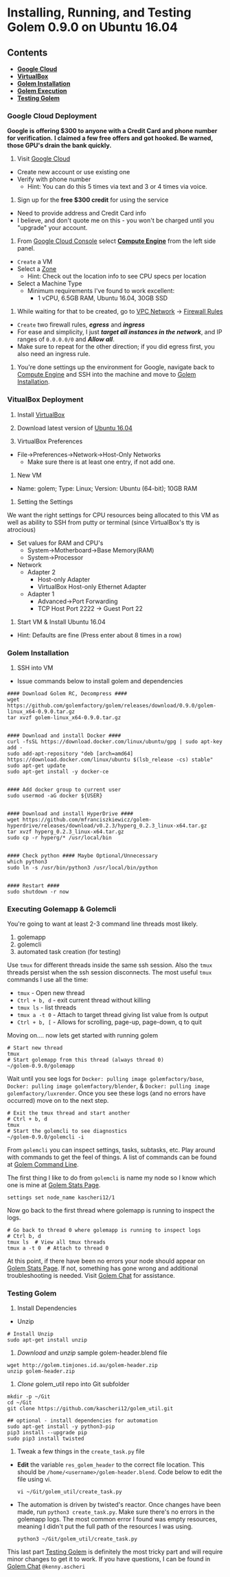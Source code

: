 # Installing, Running, and Testing Golem 0.9.0 on Ubuntu 16.04

## Contents
  * **[Google Cloud](#google-cloud-deployment)**
  * **[VirtualBox](#virtualbox-deployment)**
  * **[Golem Installation](#golem-installation)**
  * **[Golem Execution](#executing-golemapp--golemcli)**
  * **[Testing Golem](#testing-golem)**

### Google Cloud Deployment

**Google is offering $300 to anyone with a Credit Card and phone number for verification.**
**I claimed a few free offers and got hooked. Be warned, those GPU's drain the bank quickly.**

1. Visit [Google Cloud](https://console.cloud.google.com)
  * Create new account or use existing one
  * Verify with phone number
    * Hint: You can do this 5 times via text and 3 or 4 times via voice.

1. Sign up for the **free $300 credit** for using the service
  * Need to provide address and Credit Card info
  * I believe, and don't quote me on this - you won't be charged until you "upgrade" your account.

1. From [Google Cloud Console](http://console.cloud.google.com) select **[Compute Engine](https://console.cloud.google.com/compute/)** from the left side panel.
  * `Create` a VM
  * Select a [Zone](https://cloud.google.com/compute/docs/regions-zones/)
    * Hint: Check out the location info to see CPU specs per location
  * Select a Machine Type
    * Minimum requirements I've found to work excellent:
      * 1 vCPU, 6.5GB RAM, Ubuntu 16.04, 30GB SSD
      
1. While waiting for that to be created, go to [VPC Network](https://console.cloud.google.com/networking/) -> [Firewall Rules](https://console.cloud.google.com/networking/firewalls/)
  * `Create` two firewall rules, __*egress*__ and __*ingress*__
  * For ease and simplicity, I just _**target all instances in the network**_, and IP ranges of `0.0.0.0/0` and **_Allow all_**.
  * Make sure to repeat for the other direction; if you did egress first, you also need an ingress rule.
  
1. You're done settings up the environment for Google, navigate back to 
[Compute Engine](https://console.cloud.google.com/compute/) and SSH 
into the machine and move to [Golem Installation](#golem-installation).

  
### VitualBox Deployment

1. Install [VirtualBox](https://virtualbox.org)

1. Download latest version of [Ubuntu 16.04](http://releases.ubuntu.com/16.04/)

1. VirtualBox Preferences
  * File->Preferences->Network->Host-Only Networks
    * Make sure there is at least one entry, if not add one.

1. New VM
  * Name: golem; Type: Linux; Version: Ubuntu (64-bit); 10GB RAM
  
1. Setting the Settings

We want the right settings for CPU resources being allocated to this VM as well as ability to 
SSH from putty or terminal (since VirtualBox's tty is atrocious)

  * Set values for RAM and CPU's
    * System->Motherboard->Base Memory(RAM)
    * System->Processor
  * Network
    * Adapter 2
      * Host-only Adapter
      * VirtualBox Host-only Ethernet Adapter
    * Adapter 1
      * Advanced->Port Forwarding
      * TCP Host Port 2222 -> Guest Port 22

1. Start VM & Install Ubuntu 16.04
  * Hint: Defaults are fine (Press enter about 8 times in a row)

  
### Golem Installation

1. SSH into VM
  * Issue commands below to install golem and dependencies

```
#### Download Golem RC, Decompress ####
wget https://github.com/golemfactory/golem/releases/download/0.9.0/golem-linux_x64-0.9.0.tar.gz
tar xvzf golem-linux_x64-0.9.0.tar.gz


#### Download and install Docker ####
curl -fsSL https://download.docker.com/linux/ubuntu/gpg | sudo apt-key add -
sudo add-apt-repository "deb [arch=amd64] https://download.docker.com/linux/ubuntu $(lsb_release -cs) stable"
sudo apt-get update
sudo apt-get install -y docker-ce


#### Add docker group to current user
sudo usermod -aG docker ${USER}


#### Download and install HyperDrive ####
wget https://github.com/mfranciszkiewicz/golem-hyperdrive/releases/download/v0.2.3/hyperg_0.2.3_linux-x64.tar.gz
tar xvzf hyperg_0.2.3_linux-x64.tar.gz
sudo cp -r hyperg/* /usr/local/bin


#### Check python #### Maybe Optional/Unnecessary
which python3
sudo ln -s /usr/bin/python3 /usr/local/bin/python


#### Restart ####
sudo shutdown -r now

```

### Executing Golemapp & Golemcli

You're going to want at least 2-3 command line threads most likely.
  1. golemapp
  2. golemcli
  3. automated task creation (for testing)
  
Use `tmux` for different threads inside the same ssh session. 
Also the `tmux` threads persist when the ssh session disconnects.
The most useful `tmux` commands I use all the time:
  * `tmux` - Open new thread
  * `Ctrl + b, d` - exit current thread without killing
  * `tmux ls` - list threads
  * `tmux a -t 0` - Attach to target thread giving list value from ls output
  * `Ctrl + b, [` - Allows for scrolling, page-up, page-down, q to quit

Moving on.... now lets get started with running golem

```
# Start new thread
tmux
# Start golemapp from this thread (always thread 0)
~/golem-0.9.0/golemapp
```

Wait until you see logs for `Docker: pulling image golemfactory/base`, `Docker: pulling image golemfactory/blender`, & `Docker: pulling image golemfactory/luxrender`.
Once you see these logs (and no errors have occurred) move on to the next step.

```
# Exit the tmux thread and start another
# Ctrl + b, d
tmux
# Start the golemcli to see diagnostics
~/golem-0.9.0/golemcli -i
```

From `golemcli` you can inspect settings, tasks, subtasks, etc. Play around with commands to get the feel of things. 
A list of commands can be found at [Golem Command Line](https://github.com/golemfactory/golem/wiki/Command-Line).

The first thing I like to do from `golemcli` is name my node so I know which one is mine at [Golem Stats Page](https://stats.golem.network).

```
settings set node_name kascheri12/1
```

Now go back to the first thread where golemapp is running to inspect the logs.

```
# Go back to thread 0 where golemapp is running to inspect logs
# Ctrl b, d
tmux ls  # View all tmux threads
tmux a -t 0  # Attach to thread 0
```

At this point, if there have been no errors your node should appear on [Golem Stats Page](https://stats.golem.network). If not, something has gone wrong and additional troubleshooting is needed. Visit [Golem Chat](https://chat.golem.network) for assistance.

### Testing Golem

1. Install Dependencies
  * Unzip

```
# Install Unzip
sudo apt-get install unzip
```
  
1. *Download* and *unzip* sample golem-header.blend file

```
wget http://golem.timjones.id.au/golem-header.zip
unzip golem-header.zip
```

1. *Clone* golem_util repo into Git subfolder

```
mkdir -p ~/Git
cd ~/Git
git clone https://github.com/kascheri12/golem_util.git

## optional - install dependencies for automation
sudo apt-get install -y python3-pip
pip3 install --upgrade pip
sudo pip3 install twisted
```

1. Tweak a few things in the `create_task.py` file

  * **Edit** the variable `res_golem_header` to the correct file location. 
  This should be `/home/<username>/golem-header.blend`. Code below to edit the file using vi.
    
    ```
    vi ~/Git/golem_util/create_task.py
    ```
  
  * The automation is driven by twisted's reactor. Once changes have been made, run `python3 create_task.py`.
  Make sure there's no errors in the golemapp logs. The most common error I found was empty resources, 
  meaning I didn't put the full path of the resources I was using.
    ```
    python3 ~/Git/golem_util/create_task.py
    ```

This last part [Testing Golem](#testing-golem) is definitely the most tricky part and will require minor changes to get it to work. If you have questions, I can be found in [Golem Chat](https://chat.golem.network) `@kenny.ascheri`
